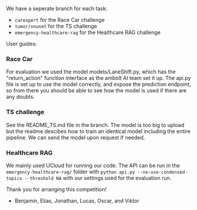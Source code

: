 We have a seperate branch for each task:

- ```carexpert``` for the Race Car challenge
- ```tumor/nnunet``` for the TS challenge
- ```emergency-healthcare-rag``` for the Healthcare RAG challenge

User guides:

### Race Car
For evaluation we used the model models/LaneShift.py, which has the "return_action" function interface as the ambolt AI team set it up. The api.py file is set up to use the model correctly, and expose the prediction endpoint, so from there you should be able to see how the model is used if there are any doubts.

### TS challenge
See the README_TS.md file in the branch.
The model is too big to upload but the readme descibes how to train an identical model including the entire pipeline. We can send the model upon request if needed.

### Healthcare RAG
We mainly used UCloud for running our code. The API can be run in the ```emergency-healthcare-rag/``` folder with ```python api.py --no-use-condensed-topics --threshold NA``` with our settings used for the evaluation run.


Thank you for arranging this competition!
 - Benjamin, Elias, Jonathan, Lucas, Oscar, and Viktor
